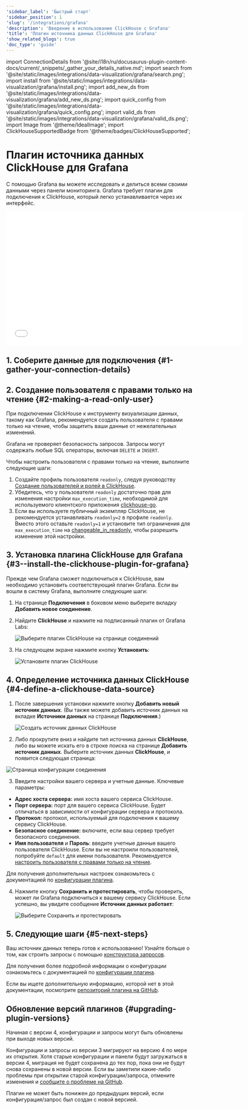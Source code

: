 ```yaml
---
'sidebar_label': 'Быстрый старт'
'sidebar_position': 1
'slug': '/integrations/grafana'
'description': 'Введение в использование ClickHouse с Grafana'
'title': 'Плагин источника данных ClickHouse для Grafana'
'show_related_blogs': true
'doc_type': 'guide'
---
```


import ConnectionDetails from '@site/i18n/ru/docusaurus-plugin-content-docs/current/_snippets/_gather_your_details_native.md';
import search from '@site/static/images/integrations/data-visualization/grafana/search.png';
import install from '@site/static/images/integrations/data-visualization/grafana/install.png';
import add_new_ds from '@site/static/images/integrations/data-visualization/grafana/add_new_ds.png';
import quick_config from '@site/static/images/integrations/data-visualization/grafana/quick_config.png';
import valid_ds from '@site/static/images/integrations/data-visualization/grafana/valid_ds.png';
import Image from '@theme/IdealImage';
import ClickHouseSupportedBadge from '@theme/badges/ClickHouseSupported';


# Плагин источника данных ClickHouse для Grafana

<ClickHouseSupportedBadge/>

С помощью Grafana вы можете исследовать и делиться всеми своими данными через панели мониторинга. Grafana требует плагин для подключения к ClickHouse, который легко устанавливается через их интерфейс.

<div class='vimeo-container'>
  <iframe src="//www.youtube.com/embed/bRce9xWiqQM"
    width="640"
    height="360"
    frameborder="0"
    allow="autoplay;
    fullscreen;
    picture-in-picture"
    allowfullscreen>
  </iframe>
</div>

## 1. Соберите данные для подключения {#1-gather-your-connection-details}
<ConnectionDetails />

## 2. Создание пользователя с правами только на чтение {#2-making-a-read-only-user}

При подключении ClickHouse к инструменту визуализации данных, такому как Grafana, рекомендуется создать пользователя с правами только на чтение, чтобы защитить ваши данные от нежелательных изменений.

Grafana не проверяет безопасность запросов. Запросы могут содержать любые SQL операторы, включая `DELETE` и `INSERT`.

Чтобы настроить пользователя с правами только на чтение, выполните следующие шаги:
1. Создайте профиль пользователя `readonly`, следуя руководству [Создание пользователей и ролей в ClickHouse](/operations/access-rights).
2. Убедитесь, что у пользователя `readonly` достаточно прав для изменения настройки `max_execution_time`, необходимой для используемого клиентского приложения [clickhouse-go](https://github.com/ClickHouse/clickhouse-go).
3. Если вы используете публичный экземпляр ClickHouse, не рекомендуется устанавливать `readonly=2` в профиле `readonly`. Вместо этого оставьте `readonly=1` и установите тип ограничения для `max_execution_time` на [changeable_in_readonly](/operations/settings/constraints-on-settings), чтобы разрешить изменение этой настройки.

## 3. Установка плагина ClickHouse для Grafana {#3--install-the-clickhouse-plugin-for-grafana}

Прежде чем Grafana сможет подключиться к ClickHouse, вам необходимо установить соответствующий плагин Grafana. Если вы вошли в систему Grafana, выполните следующие шаги:

1. На странице **Подключения** в боковом меню выберите вкладку **Добавить новое соединение**.

2. Найдите **ClickHouse** и нажмите на подписанный плагин от Grafana Labs:

    <Image size="md" img={search} alt="Выберите плагин ClickHouse на странице соединений" border />

3. На следующем экране нажмите кнопку **Установить**:

    <Image size="md" img={install} alt="Установите плагин ClickHouse" border />

## 4. Определение источника данных ClickHouse {#4-define-a-clickhouse-data-source}

1. После завершения установки нажмите кнопку **Добавить новый источник данных**. (Вы также можете добавить источник данных на вкладке **Источники данных** на странице **Подключения**.)

    <Image size="md" img={add_new_ds} alt="Создать источник данных ClickHouse" border />

2. Либо прокрутите вниз и найдите тип источника данных **ClickHouse**, либо вы можете искать его в строке поиска на странице **Добавить источник данных**. Выберите источник данных **ClickHouse**, и появится следующая страница:

  <Image size="md" img={quick_config} alt="Страница конфигурации соединения" border />

3. Введите настройки вашего сервера и учетные данные. Ключевые параметры:

- **Адрес хоста сервера:** имя хоста вашего сервиса ClickHouse.
- **Порт сервера:** порт для вашего сервиса ClickHouse. Будет отличаться в зависимости от конфигурации сервера и протокола.
- **Протокол:** протокол, используемый для подключения к вашему сервису ClickHouse.
- **Безопасное соединение:** включите, если ваш сервер требует безопасного соединения.
- **Имя пользователя** и **Пароль**: введите учетные данные вашего пользователя ClickHouse. Если вы не настроили пользователей, попробуйте `default` для имени пользователя. Рекомендуется [настроить пользователя с правами только на чтение](#2-making-a-read-only-user).

Для получения дополнительных настроек ознакомьтесь с документацией по [конфигурации плагина](./config.md).

4. Нажмите кнопку **Сохранить и протестировать**, чтобы проверить, может ли Grafana подключиться к вашему сервису ClickHouse. Если успешно, вы увидите сообщение **Источник данных работает**:

    <Image size="md" img={valid_ds} alt="Выберите Сохранить и протестировать" border />

## 5. Следующие шаги {#5-next-steps}

Ваш источник данных теперь готов к использованию! Узнайте больше о том, как строить запросы с помощью [конструктора запросов](./query-builder.md).

Для получения более подробной информации о конфигурации ознакомьтесь с документацией по [конфигурации плагина](./config.md).

Если вы ищете дополнительную информацию, которой нет в этой документации, посмотрите [репозиторий плагина на GitHub](https://github.com/grafana/clickhouse-datasource).

## Обновление версий плагинов {#upgrading-plugin-versions}

Начиная с версии 4, конфигурации и запросы могут быть обновлены при выходе новых версий.

Конфигурации и запросы из версии 3 мигрируют на версию 4 по мере их открытия. Хотя старые конфигурации и панели будут загружаться в версии 4, миграция не будет сохранена до тех пор, пока они не будут снова сохранены в новой версии. Если вы заметили какие-либо проблемы при открытии старой конфигурации/запроса, отмените изменения и [сообщите о проблеме на GitHub](https://github.com/grafana/clickhouse-datasource/issues).

Плагин не может быть понижен до предыдущих версий, если конфигурация/запрос был создан с новой версией.
